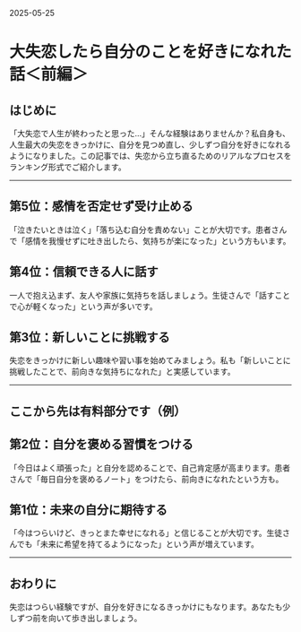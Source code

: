 2025-05-25

# 大失恋したら自分のことを好きになれた話＜前編＞

## はじめに

「大失恋で人生が終わったと思った…」そんな経験はありませんか？私自身も、人生最大の失恋をきっかけに、自分を見つめ直し、少しずつ自分を好きになれるようになりました。この記事では、失恋から立ち直るためのリアルなプロセスをランキング形式でご紹介します。

---

## 第5位：感情を否定せず受け止める
「泣きたいときは泣く」「落ち込む自分を責めない」ことが大切です。患者さんで「感情を我慢せずに吐き出したら、気持ちが楽になった」という方もいます。

## 第4位：信頼できる人に話す
一人で抱え込まず、友人や家族に気持ちを話しましょう。生徒さんで「話すことで心が軽くなった」という声が多いです。

## 第3位：新しいことに挑戦する
失恋をきっかけに新しい趣味や習い事を始めてみましょう。私も「新しいことに挑戦したことで、前向きな気持ちになれた」と実感しています。

---

## ここから先は有料部分です（例）

## 第2位：自分を褒める習慣をつける
「今日はよく頑張った」と自分を認めることで、自己肯定感が高まります。患者さんで「毎日自分を褒めるノート」をつけたら、前向きになれたという方も。

## 第1位：未来の自分に期待する
「今はつらいけど、きっとまた幸せになれる」と信じることが大切です。生徒さんでも「未来に希望を持てるようになった」という声が増えています。

---

## おわりに

失恋はつらい経験ですが、自分を好きになるきっかけにもなります。あなたも少しずつ前を向いて歩き出しましょう。 
